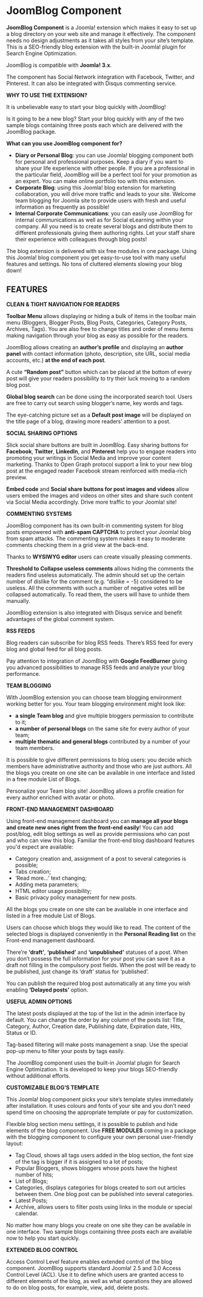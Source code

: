 # JoomBlog Component
<b>JoomBlog Component</b> is a Joomla! extension which makes it easy to set up a blog directory on your web site and manage it effectively. The component needs no design adjustments as it takes all styles from your site’s template. This is a SEO-friendly blog extension with the built-in Joomla! plugin for Search Engine Optimization.

JoomBlog is compatible with <b>Joomla! 3.x</b>.

The component has Social Network integration with Facebook, Twitter, and Pinterest. It can also be integrated with Disqus commenting service.

<b>WHY TO USE THE EXTENSION?</b>

It is unbelievable easy to start your blog quickly with JoomBlog!

Is it going to be a new blog? Start your blog quickly with any of the two sample blogs containing three posts each which are delivered with the JoomBlog package.

<b>What can you use JoomBlog component for?</b>
- <b>Diary or Personal Blog</b>: you can use Joomla! blogging component both for personal and professional purposes. Keep a diary if you want to share your life experience with other people. If you are a professional in the particular field, JoomBlog will be a perfect tool for your promotion as an expert. You can make online portfolio too with this extension.
- <b>Corporate Blog</b>: using this Joomla! blog extension for marketing collaboration, you will drive more traffic and leads to your site. Welcome team blogging for Joomla site to provide users with fresh and useful information as frequently as possible!
- <b>Internal Corporate Communications</b>: you can easily use JoomBlog for internal communications as well as for Social eLearning within your company. All you need is to create several blogs and distribute them to different professionals giving them authoring rights. Let your staff share their experience with colleagues through blog posts!

The blog extension is delivered with six free modules in one package. Using this Joomla! blog component you get easy-to-use tool with many useful features and settings. No tons of cluttered elements slowing your blog down!

<h2><b>FEATURES</b></h2>

<b>CLEAN & TIGHT NAVIGATION FOR READERS</b>

<b>Toolbar Menu</b> allows displaying or hiding a bulk of items in the toolbar main menu (Bloggers, Blogger Posts, Blog Posts, Categories, Category Posts, Archives, Tags). You are also free to change titles and order of menu items making navigation through your blog as easy as possible for the readers.

JoomBlog allows creating an <b>author’s profile</b> and displaying an <b>author panel</b> with contact information (photo, description, site URL, social media accounts, etc.) <b>at the end of each post</b>.

A cute <b>“Random post”</b> button which can be placed at the bottom of every post will give your readers possibility to try their luck moving to a random blog post.

<b>Global blog search</b> can be done using the incorporated search tool. Users are free to carry out search using blogger’s name, key words and tags.

The eye-catching picture set as a <b>Default post image</b> will be displayed on the title page of a blog, drawing more readers’ attention to a post.

<b>SOCIAL SHARING OPTIONS</b>

Slick social share buttons are built in JoomBlog. Easy sharing buttons for <b>Facebook</b>, <b>Twitter</b>, <b>LinkedIn</b>, and <b>Pinterest</b> help you to engage readers into promoting your writings in Social Media and improve your content marketing. Thanks to Open Graph protocol support a link to your new blog post at the engaged reader Facebook stream reinforced with media-rich preview.

<b>Embed code</b> and <b>Social share buttons for post images and videos</b> allow users embed the images and videos on other sites and share such content via Social Media accordingly. Drive more traffic to your Joomla! site!

<b>COMMENTING SYSTEMS</b>

JoomBlog component has its own built-in commenting system for blog posts empowered with <b>anti-spam CAPTCHA</b> to protect your Joomla! blog from spam attacks. The commenting system makes it easy to moderate comments checking them in a grid view at the back-end.

Thanks to <b>WYSIWYG editor</b> users can create visually pleasing comments.

<b>Threshold to Collapse useless comments</b> allows hiding the comments the readers find useless automatically. The admin should set up the certain number of dislike for the comment (e.g. “dislike = -5) considered to be useless. All the comments with such a number of negative votes will be collapsed automatically. To read them, the users will have to unhide them manually.

JoomBlog extension is also integrated with Disqus service and benefit advantages of the global comment system.

<b>RSS FEEDS</b>

Blog readers can subscribe for blog RSS feeds. There’s RSS feed for every blog and global feed for all blog posts.

Pay attention to integration of JoomBlog with <b>Google FeedBurner</b> giving you advanced possibilities to manage RSS feeds and analyze your blog performance.

<b>TEAM BLOGGING</b>

With JoomBlog extension you can choose team blogging environment working better for you. Your team blogging environment might look like:
- <b>a single Team blog</b> and give multiple bloggers permission to contribute to it;
- <b>a number of personal blogs</b> on the same site for every author of your team;
- <b>multiple thematic and general blogs</b> contributed by a number of your team members.

It is possible to give different permissions to blog users: you decide which members have administrative authority and those who are just authors. All the blogs you create on one site can be available in one interface and listed in a free module List of Blogs.

Personalize your Team blog site! JoomBlog allows a profile creation for every author enriched with avatar or photo.

<b>FRONT-END MANAGEMENT DASHBOARD</b>

Using front-end management dashboard you can <b>manage all your blogs and create new ones right from the front-end easily</b>! You can add post/blog, edit blog settings as well as provide permissions who can post and who can view this blog. Familiar the front-end blog dashboard features you'd expect are available:
- Category creation and, assignment of a post to several categories is possible;
- Tabs creation;
- ‘Read more…’ text changing;
- Adding meta parameters;
- HTML editor usage possibility;
- Basic privacy policy management for new posts.

All the blogs you create on one site can be available in one interface and listed in a free module List of Blogs.

Users can choose which blogs they would like to read. The content of the selected blogs is displayed conveniently in the <b>Personal Reading list</b> on the Front-end management dashboard.

There’re <b>‘draft’</b>, <b>‘published’</b> and <b>‘unpublished’</b> statuses of a post. When you don’t possess the full information for your post you can save it as a draft not filling in the compulsory post fields. When the post will be ready to be published, just change its ‘draft’ status for ‘published’.

You can publish the required blog post automatically at any time you wish enabling <b>‘Delayed posts’</b> option.

<b>USEFUL ADMIN OPTIONS</b>

The latest posts displayed at the top of the list in the admin interface by default. You can change the order by any column of the posts list: Title, Category, Author, Creation date, Publishing date, Expiration date, Hits, Status or ID.

Tag-based filtering will make posts management a snap. Use the special pop-up menu to filter your posts by tags easily.

The JoomBlog component uses the built-in Joomla! plugin for Search Engine Optimization. It is developed to keep your blogs SEO-friendly without additional efforts.

<b>CUSTOMIZABLE BLOG’S TEMPLATE</b>

This Joomla! blog component picks your site’s template styles immediately after installation. It uses colours and fonts of your site and you don’t need spend time on choosing the appropriate template or pay for customization.

Flexible blog section menu settings, it is possible to publish and hide elements of the blog component. Use <b>FREE MODULES</b> coming in a package with the blogging component to configure your own personal user-friendly layout:
- Tag Cloud, shows all tags users added in the blog section, the font size of the tag is bigger if it is assigned to a lot of posts;
- Popular Bloggers, shows bloggers whose posts have the highest number of hits;
- List of Blogs;
- Categories, displays categories for blogs created to sort out articles between them. One blog post can be published into several categories.
- Latest Posts;
- Archive, allows users to filter posts using links in the module or special calendar.

No matter how many blogs you create on one site they can be available in one interface. Two sample blogs containing three posts each are available now to help you start quickly.

<b>EXTENDED BLOG CONTROL</b>

Access Control Level feature enables extended control of the blog component. JoomBlog supports standard Joomla! 2.5 and 3.0 Access Control Level (ACL). Use it to define which users are granted access to different elements of the blog, as well as what operations they are allowed to do on blog posts, for example, view, add, delete posts.
